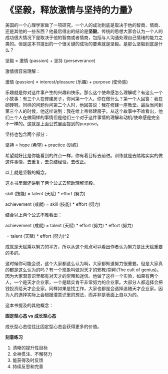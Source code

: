 # 《坚毅，释放激情与坚持的力量》


美国的一个心理学家做了一项研究，一个人的成功到底是取决于他的智商、情商、还是其他的一些东西？他最后得出的结论是**坚毅**。传统的思想大家会认为一个人的成功很大情况下是取决于他的智商或者情商，包括与人沟通处理自己情绪的能力之类的。但是这本书提出的一个很关键的成功的要素就是坚毅。是那么坚毅到底是什么？

坚毅 = 激情 (passion) + 坚持 (perseverance)

激情很容易理解：

激情 (passion) = interest/pleasure (乐趣) + purpose (使命感)

乐趣就是你对这件事产生的兴趣和快乐。那么这个使命感怎么理解呢？有这么一个小故事：有三个人在修建房子，你问第一个人，你在做什么？第一个人回答：我在砌砖呀。同样的问题你问第二个人时，他回答说：我在修建一座教堂。最后当问到第三个人的时候，他这样说到：我在给上帝修建房子。从这个故事中不难看出，他们三个人在做同样的事情但是他们三个对于这件事情的理解和动机/使命感是完全不一样的。这就是上面公式里面提到的purpose。

坚持也包含两个部分：

坚持 = hope (希望) + practice (训练)

希望就好比是你能看到的终点一样，你有着目标去前进。训练就是去踏踏实实的做这件事情，去重复，去总结经验，去改正。

以上就是坚毅的概念。

这本书里面还讲到了两个公式去帮助理解坚毅。

skill (技能) = talent (天赋) * effort (努力)

achievement (成就) = skill (技能) * effort (努力)

结合以上两个公式不难看出：

achievement (成就) =  talent (天赋) * effort (努力) * effort (努力)

​								=  talent (天赋) * effort (努力)^2

成就是天赋乘以努力的平方，所以从这个观点可以看出作者认为努力是比天赋重要的多的。

这时候你可能会说，这个大家都这么认为啊，大家都知道努力很重要。但是大家真的都是这么认为的吗？有一个现象叫做对天才的邪教/崇拜(The cult of genius)。因为大家潜意识里都有对天才的崇拜和迷信。他做了这样一个实验，如果有两个人，一个是天才企业家，一个是踏实肯干非常努力的企业家。大部分人都选择会把钱投资给天才企业家。同样如果是找工作，大家也都是会选择追随天才企业家。因为人的选择实际上会根据潜意识里的想法，而并非是表面上自以为的。

这本书提及的其他概念：

**固定型心态 vs 成长型心态**

成长型心态往往比固定型心态会获得更多的价值。

**刻意练习**

1. 清晰的提升性目标
2. 全神贯注、不懈努力
3. 能获得及时反馈
4. 持续反思和完善
